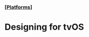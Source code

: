 ### [[Platforms](./translated-human-interface-guidelines-markdown/platforms.md)]  
  
# **Designing for tvOS**  


